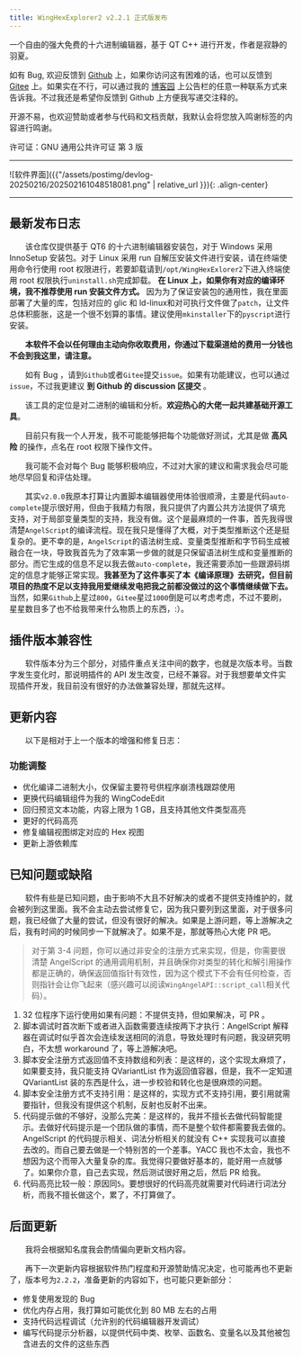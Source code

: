 ```yaml
---
title: WingHexExplorer2 v2.2.1 正式版发布
---
```


一个自由的强大免费的十六进制编辑器，基于 QT C++ 进行开发，作者是寂静的羽夏。

如有 Bug, 欢迎反馈到 [Github](https://github.com/Wing-summer/WingHexExplorer2/issues) 上，如果你访问这有困难的话，也可以反馈到 [Gitee](https://gitee.com/wing-cloud/WingHexExplorer2/issues) 上。如果实在不行，可以通过我的 [博客园](https://www.cnblogs.com/wingsummer) 上公告栏的任意一种联系方式来告诉我。不过我还是希望你反馈到 Github 上方便我写递交注释的。

开源不易，也欢迎赞助或者参与代码和文档贡献，我默认会将您放入鸣谢标签的内容进行鸣谢。

许可证：GNU 通用公共许可证 第 3 版

---

![软件界面]({{"/assets/postimg/devlog-20250216/202502161048518081.png" | relative_url }}){: .align-center}

---

## 最新发布日志

&emsp;&emsp;该仓库仅提供基于 QT6 的十六进制编辑器安装包，对于 Windows 采用 InnoSetup 安装包。对于 Linux 采用 run 自解压安装文件进行安装，请在终端使用命令行使用 root 权限进行，若要卸载请到`/opt/WingHexExlorer2`下进入终端使用 root 权限执行`uninstall.sh`完成卸载。 **在 Linux 上，如果你有对应的编译环境，我不推荐使用 run 安装文件方式。** 因为为了保证安装包的通用性，我在里面部署了大量的库，包括对应的 glic 和 ld-linux和对可执行文件做了`patch`，让文件总体积膨胀，这是一个很不划算的事情。建议使用`mkinstaller`下的`pyscript`进行安装。

&emsp;&emsp;**本软件不会以任何理由主动向你收取费用，你通过下载渠道给的费用一分钱也不会到我这里，请注意。**

&emsp;&emsp;如有 Bug ，请到`Github`或者`Gitee`提交`issue`。如果有功能建议，也可以通过`issue`，不过我更建议 **到 Github 的 discussion 区提交** 。

&emsp;&emsp;该工具的定位是对二进制的编辑和分析。**欢迎热心的大佬一起共建基础开源工具**。

&emsp;&emsp;目前只有我一个人开发，我不可能能够把每个功能做好测试，尤其是做 **高风险** 的操作，点名在 root 权限下操作文件。

&emsp;&emsp;我可能不会对每个 Bug 能够积极响应，不过对大家的建议和需求我会尽可能地尽早回复和评估处理。

&emsp;&emsp;其实`v2.0.0`我原本打算让内置脚本编辑器使用体验很顺滑，主要是代码`auto-complete`提示很好用，但由于我精力有限，我只提供了内置公共方法提供了填充支持，对于局部变量类型的支持，我没有做。这个是最麻烦的一件事，首先我得很清楚`AngelScript`的编译流程。现在我只是懂得了大概，对于类型推断这个还是挺复杂的。更不幸的是，`AngelScript`的语法树生成、变量类型推断和字节码生成被融合在一块，导致我首先为了效率第一步做的就是只保留语法树生成和变量推断的部分。而它生成的信息不足以我去做`auto-complete`，我还需要添加一些跟源码绑定的信息才能够正常实现。**我甚至为了这件事买了本《编译原理》去研究，但目前项目的热度不足以支持我用爱继续发电把我之前都没做过的这个事情继续做下去。** 当然，如果`Github`上星过`800`，`Gitee`星过`1000`倒是可以考虑考虑，不过不要刷，星星数目多了也不给我带来什么物质上的东西，:）。

## 插件版本兼容性

&emsp;&emsp;软件版本分为三个部分，对插件重点关注中间的数字，也就是次版本号。当数字发生变化时，那说明插件的 API 发生改变，已经不兼容。对于我想要单文件实现插件开发，我目前没有很好的办法做兼容处理，那就先这样。

## 更新内容

&emsp;&emsp;以下是相对于上一个版本的增强和修复日志：

### 功能调整

- 优化编译二进制大小，仅保留主要符号供程序崩溃栈跟踪使用
- 更换代码编辑组件为我的 WingCodeEdit
- 回归预览文本功能，内容上限为 1 GB，且支持其他文件类型高亮
- 更好的代码高亮
- 修复编辑视图绑定对应的 Hex 视图
- 更新上游依赖库

## 已知问题或缺陷

&emsp;&emsp;软件有些是已知问题，由于影响不大且不好解决的或者不提供支持维护的，就会被列到这里面。我不会主动去尝试修复它，因为我只要列到这里面，对于很多问题，我已经做了大量的尝试，但没有很好的解决。如果是上游问题，等上游解决之后，我有时间的时候同步一下就解决了。如果不是，那就等热心大佬 PR 吧。

> 对于第 3-4 问题，你可以通过非安全的注册方式来实现，但是，你需要很清楚 AngelScript 的通用调用机制，并且确保你对类型的转化和解引用操作都是正确的，确保返回值指针有效性，因为这个模式下不会有任何检查，否则指针会让你飞起来（感兴趣可以阅读`WingAngelAPI::script_call`相关代码）。

1. 32 位程序下运行使用如果有问题：不提供支持，但如果解决，可 PR 。
2. 脚本调试时首次断下或者进入函数需要连续按两下才执行：AngelScript 解释器在调试时似乎首次会连续发送相同的消息，导致处理时有问题，我没研究明白，不太想 workaround 了，等上游解决吧。
3. 脚本安全注册方式返回值不支持数组和列表：是这样的，这个实现太麻烦了，如果要支持，我只能支持 QVariantList 作为返回值容器，但是，我不一定知道 QVariantList 装的东西是什么，进一步校验和转化也是很麻烦的问题。
4. 脚本安全注册方式不支持引用：是这样的，实现方式不支持引用，要引用就需要指针，但我没有提供这个机制，反射也反射不出来。
5. 代码提示做的不够好，没那么完美：是这样的，我并不擅长去做代码智能提示。去做好代码提示是一个团队做的事情，而不是整个软件都需要我去做的。AngelScript 的代码提示相关、词法分析相关的就没有 C++ 实现我可以直接去改的。而自己要去做是一个特别苦的一个差事。YACC 我也不太会，我也不想因为这个而带入大量复杂的库。我觉得只要做好基本的，能好用一点就够了。如果你介意，自己去实现，然后测试很好用之后，然后 PR 给我。
6. 代码高亮比较一般：原因同`5`。要想很好的代码高亮就需要对代码进行词法分析，而我不擅长做这个，累了，不打算做了。

## 后面更新

&emsp;&emsp;我将会根据知名度我会酌情偏向更新文档内容。

&emsp;&emsp;再下一次更新内容根据软件热门程度和开源赞助情况决定，也可能再也不更新了，版本号为`2.2.2`，准备更新的内容如下，也可能只更新部分：

- 修复使用发现的 Bug
- 优化内存占用，我打算如可能优化到 80 MB 左右的占用
- 支持代码远程调试（允许别的代码编辑器开发调试）
- 编写代码提示分析器，以提供代码中类、枚举、函数名、变量名以及其他被包含进去的文件的这些东西
